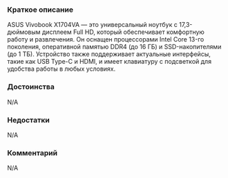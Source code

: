 ### **Краткое описание**
ASUS Vivobook X1704VA — это универсальный ноутбук с 17,3-дюймовым дисплеем Full HD, который обеспечивает комфортную работу и развлечения. Он оснащен процессорами Intel Core 13-го поколения, оперативной памятью DDR4 (до 16 ГБ) и SSD-накопителями (до 1 ТБ). Устройство также поддерживает актуальные интерфейсы, такие как USB Type-C и HDMI, и имеет клавиатуру с подсветкой для удобства работы в любых условиях.

### **Достоинства**
N/A

### **Недостатки**
N/A

### **Комментарий**
N/A
